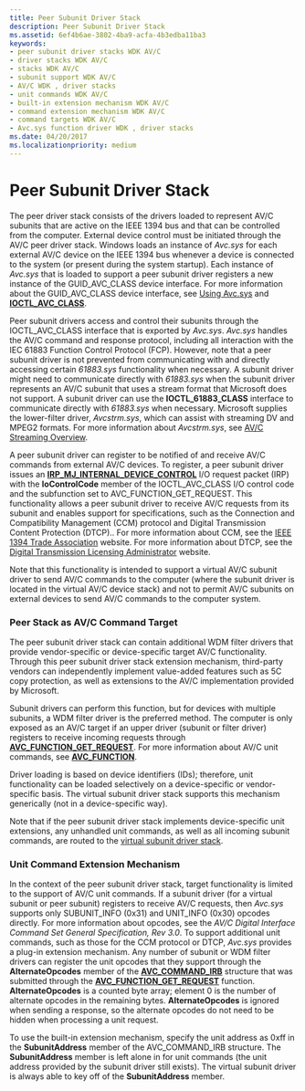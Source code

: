```yaml
---
title: Peer Subunit Driver Stack
description: Peer Subunit Driver Stack
ms.assetid: 6ef4b6ae-3802-4ba9-acfa-4b3edba11ba3
keywords:
- peer subunit driver stacks WDK AV/C
- driver stacks WDK AV/C
- stacks WDK AV/C
- subunit support WDK AV/C
- AV/C WDK , driver stacks
- unit commands WDK AV/C
- built-in extension mechanism WDK AV/C
- command extension mechanism WDK AV/C
- command targets WDK AV/C
- Avc.sys function driver WDK , driver stacks
ms.date: 04/20/2017
ms.localizationpriority: medium
---
```


# Peer Subunit Driver Stack


The peer driver stack consists of the drivers loaded to represent AV/C subunits that are active on the IEEE 1394 bus and that can be controlled from the computer. External device control must be initiated through the AV/C peer driver stack. Windows loads an instance of *Avc.sys* for each external AV/C device on the IEEE 1394 bus whenever a device is connected to the system (or present during the system startup). Each instance of *Avc.sys* that is loaded to support a peer subunit driver registers a new instance of the GUID\_AVC\_CLASS device interface. For more information about the GUID\_AVC\_CLASS device interface, see [Using Avc.sys](using-avc-sys.md) and [**IOCTL\_AVC\_CLASS**](https://docs.microsoft.com/windows-hardware/drivers/ddi/content/avc/ni-avc-ioctl_avc_class).

Peer subunit drivers access and control their subunits through the IOCTL\_AVC\_CLASS interface that is exported by *Avc.sys*. *Avc.sys* handles the AV/C command and response protocol, including all interaction with the IEC 61883 Function Control Protocol (FCP). However, note that a peer subunit driver is not prevented from communicating with and directly accessing certain *61883.sys* functionality when necessary. A subunit driver might need to communicate directly with *61883.sys* when the subunit driver represents an AV/C subunit that uses a stream format that Microsoft does not support. A subunit driver can use the **IOCTL\_61883\_CLASS** interface to communicate directly with *61883.sys* when necessary. Microsoft supplies the lower-filter driver, *Avcstrm.sys*, which can assist with streaming DV and MPEG2 formats. For more information about *Avcstrm.sys*, see [AV/C Streaming Overview](av-c-streaming-overview.md).

A peer subunit driver can register to be notified of and receive AV/C commands from external AV/C devices. To register, a peer subunit driver issues an [**IRP\_MJ\_INTERNAL\_DEVICE\_CONTROL**](https://docs.microsoft.com/windows-hardware/drivers/kernel/irp-mj-internal-device-control) I/O request packet (IRP) with the **IoControlCode** member of the IOCTL\_AVC\_CLASS I/O control code and the subfunction set to AVC\_FUNCTION\_GET\_REQUEST. This functionality allows a peer subunit driver to receive AV/C requests from its subunit and enables support for specifications, such as the Connection and Compatibility Management (CCM) protocol and Digital Transmission Content Protection (DTCP).. For more information about CCM, see the [IEEE 1394 Trade Association](https://go.microsoft.com/fwlink/p/?LinkId=518448) website. For more information about DTCP, see the [Digital Transmission Licensing Administrator](https://go.microsoft.com/fwlink/p/?linkid=8731) website.

Note that this functionality is intended to support a virtual AV/C subunit driver to send AV/C commands to the computer (where the subunit driver is located in the virtual AV/C device stack) and not to permit AV/C subunits on external devices to send AV/C commands to the computer system.

### <a href="" id="peer-stack-as-av-c-command-target"></a>**Peer Stack as AV/C Command Target**

The peer subunit driver stack can contain additional WDM filter drivers that provide vendor-specific or device-specific target AV/C functionality. Through this peer subunit driver stack extension mechanism, third-party vendors can independently implement value-added features such as 5C copy protection, as well as extensions to the AV/C implementation provided by Microsoft.

Subunit drivers can perform this function, but for devices with multiple subunits, a WDM filter driver is the preferred method. The computer is only exposed as an AV/C target if an upper driver (subunit or filter driver) registers to receive incoming requests through [**AVC\_FUNCTION\_GET\_REQUEST**](https://docs.microsoft.com/windows-hardware/drivers/stream/avc-function-get-request). For more information about AV/C unit commands, see [**AVC\_FUNCTION**](https://docs.microsoft.com/windows-hardware/drivers/ddi/content/avc/ne-avc-_tagavc_function).

Driver loading is based on device identifiers (IDs); therefore, unit functionality can be loaded selectively on a device-specific or vendor-specific basis. The virtual subunit driver stack supports this mechanism generically (not in a device-specific way).

Note that if the peer subunit driver stack implements device-specific unit extensions, any unhandled unit commands, as well as all incoming subunit commands, are routed to the [virtual subunit driver stack](virtual-subunit-driver-stack.md).

### **Unit Command Extension Mechanism**

In the context of the peer subunit driver stack, target functionality is limited to the support of AV/C unit commands. If a subunit driver (for a virtual subunit or peer subunit) registers to receive AV/C requests, then *Avc.sys* supports only SUBUNIT\_INFO (0x31) and UNIT\_INFO (0x30) opcodes directly. For more information about opcodes, see the *AV/C Digital Interface Command Set General Specification, Rev 3.0*. To support additional unit commands, such as those for the CCM protocol or DTCP, *Avc.sys* provides a plug-in extension mechanism. Any number of subunit or WDM filter drivers can register the unit opcodes that they support through the **AlternateOpcodes** member of the [**AVC\_COMMAND\_IRB**](https://docs.microsoft.com/windows-hardware/drivers/ddi/content/avc/ns-avc-_avc_command_irb) structure that was submitted through the [**AVC\_FUNCTION\_GET\_REQUEST**](https://docs.microsoft.com/windows-hardware/drivers/stream/avc-function-get-request) function. **AlternateOpcodes** is a counted byte array; element 0 is the number of alternate opcodes in the remaining bytes. **AlternateOpcodes** is ignored when sending a response, so the alternate opcodes do not need to be hidden when processing a unit request.

To use the built-in extension mechanism, specify the unit address as 0xff in the **SubunitAddress** member of the AVC\_COMMAND\_IRB structure. The **SubunitAddress** member is left alone in for unit commands (the unit address provided by the subunit driver still exists). The virtual subunit driver is always able to key off of the **SubunitAddress** member.

 

 




